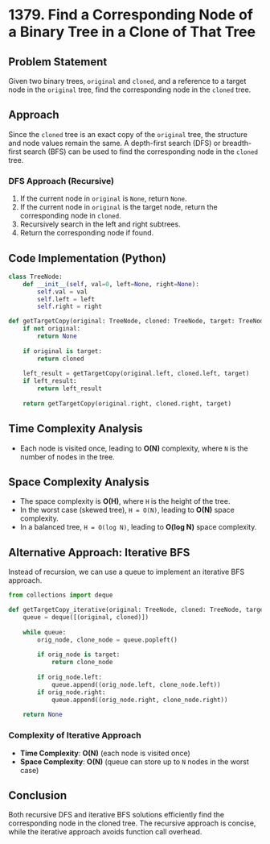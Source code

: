 # 1379. Find a Corresponding Node of a Binary Tree in a Clone of That Tree

## Problem Statement

Given two binary trees, `original` and `cloned`, and a reference to a target node in the `original` tree, find the corresponding node in the `cloned` tree.

## Approach

Since the `cloned` tree is an exact copy of the `original` tree, the structure and node values remain the same. A depth-first search (DFS) or breadth-first search (BFS) can be used to find the corresponding node in the `cloned` tree.

### DFS Approach (Recursive)

1. If the current node in `original` is `None`, return `None`.
2. If the current node in `original` is the target node, return the corresponding node in `cloned`.
3. Recursively search in the left and right subtrees.
4. Return the corresponding node if found.

## Code Implementation (Python)

```python
class TreeNode:
    def __init__(self, val=0, left=None, right=None):
        self.val = val
        self.left = left
        self.right = right

def getTargetCopy(original: TreeNode, cloned: TreeNode, target: TreeNode) -> TreeNode:
    if not original:
        return None
    
    if original is target:
        return cloned
    
    left_result = getTargetCopy(original.left, cloned.left, target)
    if left_result:
        return left_result
    
    return getTargetCopy(original.right, cloned.right, target)
```

## Time Complexity Analysis

- Each node is visited once, leading to **O(N)** complexity, where `N` is the number of nodes in the tree.

## Space Complexity Analysis

- The space complexity is **O(H)**, where `H` is the height of the tree.
- In the worst case (skewed tree), `H = O(N)`, leading to **O(N)** space complexity.
- In a balanced tree, `H = O(log N)`, leading to **O(log N)** space complexity.

## Alternative Approach: Iterative BFS

Instead of recursion, we can use a queue to implement an iterative BFS approach.

```python
from collections import deque

def getTargetCopy_iterative(original: TreeNode, cloned: TreeNode, target: TreeNode) -> TreeNode:
    queue = deque([(original, cloned)])
    
    while queue:
        orig_node, clone_node = queue.popleft()
        
        if orig_node is target:
            return clone_node
        
        if orig_node.left:
            queue.append((orig_node.left, clone_node.left))
        if orig_node.right:
            queue.append((orig_node.right, clone_node.right))
    
    return None
```

### Complexity of Iterative Approach

- **Time Complexity**: **O(N)** (each node is visited once)
- **Space Complexity**: **O(N)** (queue can store up to `N` nodes in the worst case)

## Conclusion

Both recursive DFS and iterative BFS solutions efficiently find the corresponding node in the cloned tree. The recursive approach is concise, while the iterative approach avoids function call overhead.